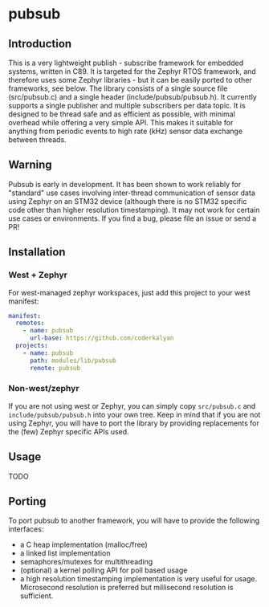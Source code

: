 # pubsub

## Introduction
This is a very lightweight publish - subscribe framework for embedded systems, written in C89. It is targeted for the Zephyr RTOS framework, and therefore uses some Zephyr libraries - but it can be easily ported to other frameworks, see below. The library consists of a single source file (src/pubsub.c) and a single header (include/pubsub/pubsub.h). It currently supports a single publisher and multiple subscribers per data topic. It is designed to be thread safe and as efficient as possible, with minimal overhead while offering a very simple API. This makes it suitable for anything from periodic events to high rate (kHz) sensor data exchange between threads.

## Warning
Pubsub is early in development. It has been shown to work reliably for "standard" use cases involving inter-thread communication of sensor data using Zephyr on an STM32 device (although there is no STM32 specific code other than higher resolution timestamping). It may not work for certain use cases or environments. If you find a bug, please file an issue or send a PR!

## Installation
### West + Zephyr
For west-managed zephyr workspaces, just add this project to your west manifest:
```yaml
manifest:
  remotes:
    - name: pubsub
      url-base: https://github.com/coderkalyan
  projects:
    - name: pubsub
      path: modules/lib/pubsub
      remote: pubsub
```

### Non-west/zephyr
If you are not using west or Zephyr, you can simply copy `src/pubsub.c` and `include/pubsub/pubsub.h` into your own tree. Keep in mind that if you are not using Zephyr, you will have to port the library by providing replacements for the (few) Zephyr specific APIs used.

## Usage
TODO

## Porting
To port pubsub to another framework, you will have to provide the following interfaces:
* a C heap implementation (malloc/free)
* a linked list implementation
* semaphores/mutexes for multithreading
* (optional) a kernel polling API for poll based usage
* a high resolution timestamping implementation is very useful for usage. Microsecond resolution is preferred but millisecond resolution is sufficient.
